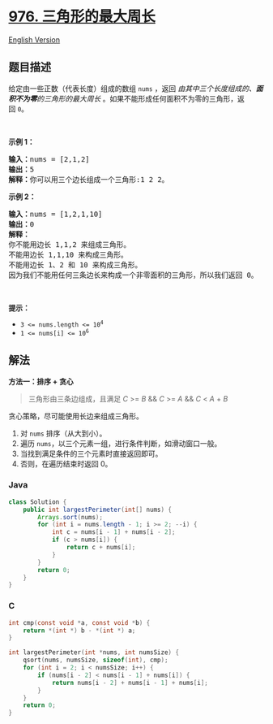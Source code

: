 # [976. 三角形的最大周长](https://leetcode.cn/problems/largest-perimeter-triangle)

[English Version](/solution/0900-0999/0976.Largest%20Perimeter%20Triangle/README_EN.md)

## 题目描述

<p>给定由一些正数（代表长度）组成的数组 <code>nums</code>&nbsp;，返回 <em>由其中三个长度组成的、<strong>面积不为零</strong>的三角形的最大周长</em>&nbsp;。如果不能形成任何面积不为零的三角形，返回&nbsp;<code>0</code>。</p>

<p>&nbsp;</p>

<ol>
</ol>

<p><strong>示例 1：</strong></p>

<pre>
<strong>输入：</strong>nums = [2,1,2]
<strong>输出：</strong>5
<strong>解释：</strong>你可以用三个边长组成一个三角形:1 2 2。
</pre>

<p><strong>示例 2：</strong></p>

<pre>
<strong>输入：</strong>nums = [1,2,1,10]
<strong>输出：</strong>0
<strong>解释：</strong>
你不能用边长 1,1,2 来组成三角形。
不能用边长 1,1,10 来构成三角形。
不能用边长 1、2 和 10 来构成三角形。
因为我们不能用任何三条边长来构成一个非零面积的三角形，所以我们返回 0。</pre>

<p>&nbsp;</p>

<p><strong>提示：</strong></p>

<ul>
	<li><code>3 &lt;= nums.length &lt;= 10<sup>4</sup></code></li>
	<li><code>1 &lt;= nums[i] &lt;= 10<sup>6</sup></code></li>
</ul>

## 解法

**方法一：排序 + 贪心**

> 三角形由三条边组成，且满足 <var>C</var> >= <var>B</var> && <var>C</var> >= <var>A</var> && <var>C</var> < <var>A</var> + <var>B</var>

贪心策略，尽可能使用长边来组成三角形。

1. 对 `nums` 排序（从大到小）。
2. 遍历 `nums`，以三个元素一组，进行条件判断，如滑动窗口一般。
3. 当找到满足条件的三个元素时直接返回即可。
4. 否则，在遍历结束时返回 0。

### **Java**

```java
class Solution {
    public int largestPerimeter(int[] nums) {
        Arrays.sort(nums);
        for (int i = nums.length - 1; i >= 2; --i) {
            int c = nums[i - 1] + nums[i - 2];
            if (c > nums[i]) {
                return c + nums[i];
            }
        }
        return 0;
    }
}
```

### **C**

```c
int cmp(const void *a, const void *b) {
    return *(int *) b - *(int *) a;
}

int largestPerimeter(int *nums, int numsSize) {
    qsort(nums, numsSize, sizeof(int), cmp);
    for (int i = 2; i < numsSize; i++) {
        if (nums[i - 2] < nums[i - 1] + nums[i]) {
            return nums[i - 2] + nums[i - 1] + nums[i];
        }
    }
    return 0;
}
```

